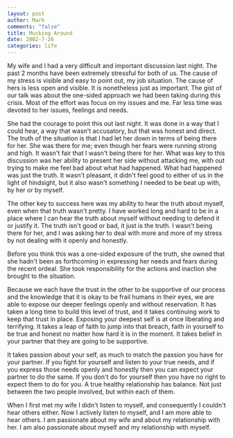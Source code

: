 ```yaml
--- 
layout: post
author: Mark
comments: "false"
title: Mucking Around
date: 2002-7-26
categories: life
---
```

My wife and I had a very difficult and important discussion last night. The past 2 months have been extremely stressful for both of us. The cause of my stress is visible and easy to point out, my job situation. The cause of hers is less open and visible. It is nonetheless just as important. The gist of our talk was about the one-sided approach we had been taking during this crisis. Most of the effort was focus on my issues and me. Far less time was devoted to her issues, feelings and needs.

She had the courage to point this out last night. It was done in a way that I could hear, a way that wasn't accusatory, but that was honest and direct. The truth of the situation is that I had let her down in terms of being there for her. She was there for me; even though her fears were running strong and high. It wasn't fair that I wasn't being there for her. What was key to this discussion was her ability to present her side without attacking me, with out trying to make me feel bad about what had happened. What had happened was just the truth. It wasn't pleasant, it didn't feel good to either of us in the light of hindsight, but it also wasn't something I needed to be beat up with, by her or by myself.

The other key to success here was my ability to hear the truth about myself, even when that truth wasn't pretty. I have worked long and hard to be in a place where I can hear the truth about myself without needing to defend it or justify it. The truth isn't good or bad, it just is the truth. I wasn't being there for her, and I was asking her to deal with more and more of my stress by not dealing with it openly and honestly.

Before you think this was a one-sided exposure of the truth, she owned that she hadn't been as forthcoming in expressing her needs and fears during the recent ordeal. She took responsibility for the actions and inaction she brought to the situation.

Because we each have the trust in the other to be supportive of our process and the knowledge that it is okay to be frail humans in their eyes, we are able to expose our deeper feelings openly and without reservation. It has taken a long time to build this level of trust, and it takes continuing work to keep that trust in place. Exposing your deepest self is at once liberating and terrifying. It takes a leap of faith to jump into that breach, faith in yourself to be true and honest no matter how hard it is in the moment. It takes belief in your partner that they are going to be supportive.

It takes passion about your self, as much to match the passion you have for your partner. If you fight for yourself and listen to your true needs, and if you express those needs openly and honestly then you can expect your partner to do the same. If you don't do for yourself then you have no right to expect them to do for you. A true healthy relationship has balance. Not just between the two people involved, but within each of them.

When I first met my wife I didn't listen to myself, and consequently I couldn't hear others either. Now I actively listen to myself, and I am more able to hear others. I am passionate about my wife and about my relationship with her. I am also passionate about myself and my relationship with myself.

